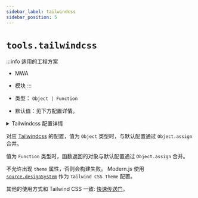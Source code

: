 ```yaml
---
sidebar_label: tailwindcss
sidebar_position: 5
---
```

# `tools.tailwindcss`

:::info 适用的工程方案
* MWA
* 模块
:::

* 类型： `Object | Function`
* 默认值：见下方配置详情。

<details>
  <summary>Tailwindcss 配置详情</summary>

```js
  const tailwind = {
    purge: {
        enabled: options.env === 'production',
        content: [
          './config/html/**/*.html',
          './config/html/**/*.ejs',
          './config/html/**/*.hbs',
          './src/**/*',
        ],
        layers: ['utilities'],
    },
    // https://tailwindcss.com/docs/upcoming-changes
    future: {
      removeDeprecatedGapUtilities: false,
      purgeLayersByDefault: true,
      defaultLineHeights: false,
      standardFontWeights: false,
    },
    theme: source.designSystem // 使用source.designSystem配置作为Tailwind CSS Theme配置
  }
```

:::tip 提示
更多关于：<a href="https://tailwindcss.com/docs/configuration" target="_blank">Tailwindcss 配置</a>。
:::
</details>

对应 [Tailwindcss](https://tailwindcss.com/docs/configuration) 的配置，值为 `Object` 类型时，与默认配置通过 `Object.assign` 合并。

值为 `Function` 类型时，函数返回的对象与默认配置通过 `Object.assign` 合并。

不允许出现 `theme` 属性，否则会构建失败。 Modern.js 使用 [`source.designSystem`](/docs/apis/config/source/design-system) 作为 `Tailwind CSS Theme` 配置。

其他的使用方式和 Tailwind CSS 一致: [快速传送门](https://tailwindcss.com/docs/configuration)。
